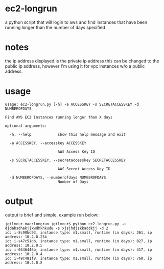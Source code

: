 ec2-longrun
===========
a python script that will login to aws and find instances that have been running longer than the number of days specified

notes
===========
the ip address displayed is the private ip address this can be changed to the public ip address, however I'm using it for vpc instances w/o a public address.

usage
===========

    usage: ec2-longrun.py [-h] -a ACCESSKEY -s SECRETACCESSKEY -d NUMBEROFDAYS
    
    Find AWS EC2 Instances running longer than X days
    
    optional arguments:
    
      -h, --help            show this help message and exit
    
      -a ACCESSKEY, --accesskey ACCESSKEY
    
                            AWS Access Key ID
    
      -s SECRETACCESSKEY, --secretaccesskey SECRETACCESSKEY
    
                            AWS Secret Access Key ID
    
      -d NUMBEROFDAYS, --numberofdays NUMBEROFDAYS
                            Number of Days

output
==========

output is brief and simple, example run below:

    jgilmour-mac:longrun jgilmour$ python ec2-longrun.py -a djdahsdhakjjkwdhkhkudu -s xjsjhdjskkaddkjj -d 2
    id: i-8s98bc93, instance type: m1.small, runtime (in days): 361, ip address: 10.2.0.254
    id: i-s47c51db, instance type: m1.small, runtime (in days): 827, ip address: 10.2.0.5
    id: i-0346446b, instance type: m1.small, runtime (in days): 417, ip address: 10.2.0.4
    id: i-49c481f8, instance type: m1.small, runtime (in days): 760, ip address: 10.2.0.8

